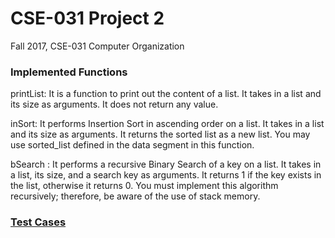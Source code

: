 # CSE-031 Project 2
Fall 2017, CSE-031 Computer Organization

### Implemented Functions
printList: It is a function to print out the content of a list. It takes in a list and its size
as arguments. It does not return any value.

inSort: It performs Insertion Sort in ascending order on a list. It takes in a list and
its size as arguments. It returns the sorted list as a new list. You may use sorted_list
defined in the data segment in this function.

bSearch : It performs a recursive Binary Search of a key on a list. It takes in a
list, its size, and a search key as arguments. It returns 1 if the key exists in
the list, otherwise it returns 0. You must implement this algorithm recursively;
therefore, be aware of the use of stack memory.

### [Test Cases](https://gist.github.com/jonathanchancey/538b0ac19aa96d24a33bf1ce4b6392cb)
